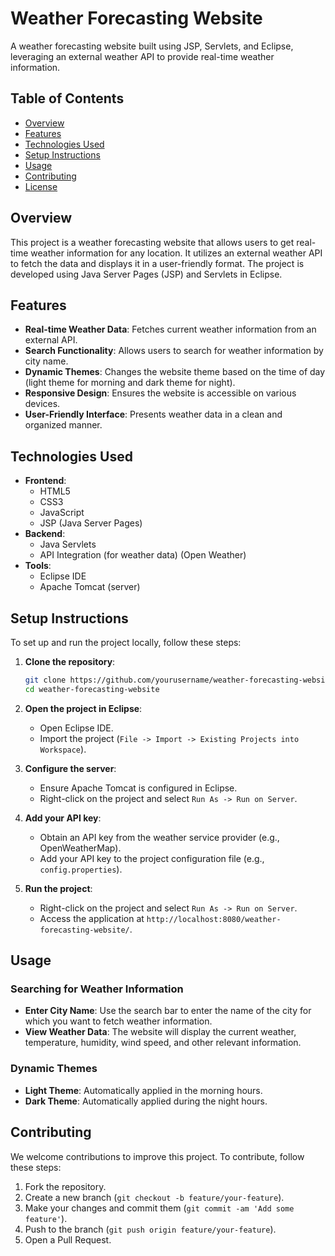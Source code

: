 # Weather Forecasting Website

A weather forecasting website built using JSP, Servlets, and Eclipse, leveraging an external weather API to provide real-time weather information.

## Table of Contents

- [Overview](#overview)
- [Features](#features)
- [Technologies Used](#technologies-used)
- [Setup Instructions](#setup-instructions)
- [Usage](#usage)
- [Contributing](#contributing)
- [License](#license)

## Overview

This project is a weather forecasting website that allows users to get real-time weather information for any location. It utilizes an external weather API to fetch the data and displays it in a user-friendly format. The project is developed using Java Server Pages (JSP) and Servlets in Eclipse.

## Features

- **Real-time Weather Data**: Fetches current weather information from an external API.
- **Search Functionality**: Allows users to search for weather information by city name.
- **Dynamic Themes**: Changes the website theme based on the time of day (light theme for morning and dark theme for night).
- **Responsive Design**: Ensures the website is accessible on various devices.
- **User-Friendly Interface**: Presents weather data in a clean and organized manner.

## Technologies Used

- **Frontend**:
  - HTML5
  - CSS3
  - JavaScript
  - JSP (Java Server Pages)
- **Backend**:
  - Java Servlets
  - API Integration (for weather data) (Open Weather)
- **Tools**:
  - Eclipse IDE
  - Apache Tomcat (server)

## Setup Instructions

To set up and run the project locally, follow these steps:

1. **Clone the repository**:
    ```bash
    git clone https://github.com/yourusername/weather-forecasting-website.git
    cd weather-forecasting-website
    ```

2. **Open the project in Eclipse**:
    - Open Eclipse IDE.
    - Import the project (`File -> Import -> Existing Projects into Workspace`).

3. **Configure the server**:
    - Ensure Apache Tomcat is configured in Eclipse.
    - Right-click on the project and select `Run As -> Run on Server`.

4. **Add your API key**:
    - Obtain an API key from the weather service provider (e.g., OpenWeatherMap).
    - Add your API key to the project configuration file (e.g., `config.properties`).

5. **Run the project**:
    - Right-click on the project and select `Run As -> Run on Server`.
    - Access the application at `http://localhost:8080/weather-forecasting-website/`.

## Usage

### Searching for Weather Information

- **Enter City Name**: Use the search bar to enter the name of the city for which you want to fetch weather information.
- **View Weather Data**: The website will display the current weather, temperature, humidity, wind speed, and other relevant information.

### Dynamic Themes

- **Light Theme**: Automatically applied in the morning hours.
- **Dark Theme**: Automatically applied during the night hours.

## Contributing

We welcome contributions to improve this project. To contribute, follow these steps:

1. Fork the repository.
2. Create a new branch (`git checkout -b feature/your-feature`).
3. Make your changes and commit them (`git commit -am 'Add some feature'`).
4. Push to the branch (`git push origin feature/your-feature`).
5. Open a Pull Request.
